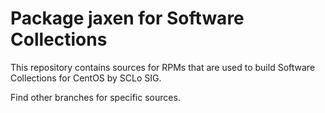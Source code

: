 # Package jaxen for Software Collections

This repository contains sources for RPMs that are used
to build Software Collections for CentOS by SCLo SIG.

Find other branches for specific sources.
